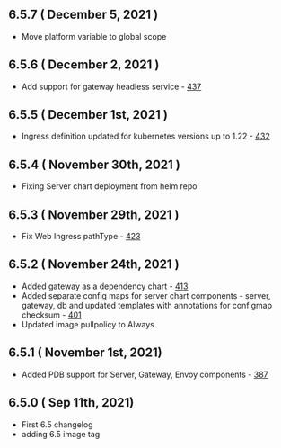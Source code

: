## 6.5.7 ( December 5, 2021 )
* Move platform variable to global scope
## 6.5.6 ( December 2, 2021 )
* Add support for gateway headless service - [437](https://github.com/aquasecurity/aqua-helm/pull/437)
## 6.5.5 ( December 1st, 2021 )
* Ingress definition updated for kubernetes versions up to 1.22 - [432](https://github.com/aquasecurity/aqua-helm/pull/432)
## 6.5.4 ( November 30th, 2021 )
* Fixing Server chart deployment from helm repo
## 6.5.3 ( November 29th, 2021 )
* Fix Web Ingress pathType - [423](https://github.com/aquasecurity/aqua-helm/pull/423)
## 6.5.2 ( November 24th, 2021 )
* Added gateway as a dependency chart - [413](https://github.com/aquasecurity/aqua-helm/pull/413)
* Added separate config maps for server chart components - server, gateway, db and updated templates with annotations for configmap checksum - [401](https://github.com/aquasecurity/aqua-helm/pull/401)
* Updated image pullpolicy to Always
## 6.5.1 ( November 1st, 2021)
* Added PDB support for Server, Gateway, Envoy components - [387](https://github.com/aquasecurity/aqua-helm/pull/387)
## 6.5.0 ( Sep 11th, 2021)
* First 6.5 changelog
* adding 6.5 image tag

